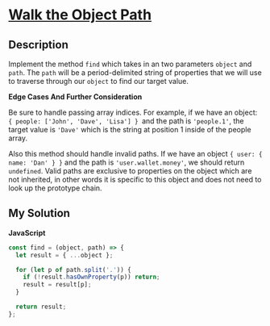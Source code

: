 # [Walk the Object Path](https://www.codewars.com/kata/59418db3f5c394eca80000ef)

## Description

Implement the method `find` which takes in an two parameters `object` and `path`. The `path` will be a period-delimited string of properties that we will use to traverse through our `object` to find our target value.

**Edge Cases And Further Consideration**

Be sure to handle passing array indices. For example, if we have an object: `{ people: ['John', 'Dave', 'Lisa'] } `and the path is `'people.1'`, the target value is `'Dave'` which is the string at position 1 inside of the people array.

Also this method should handle invalid paths. If we have an object `{ user: { name: 'Dan' } }` and the path is `'user.wallet.money'`, we should return `undefined`. Valid paths are exclusive to properties on the object which are not inherited, in other words it is specific to this object and does not need to look up the prototype chain.

## My Solution

**JavaScript**

```js
const find = (object, path) => {
  let result = { ...object };

  for (let p of path.split('.')) {
    if (!result.hasOwnProperty(p)) return;
    result = result[p];
  }

  return result;
};
```
